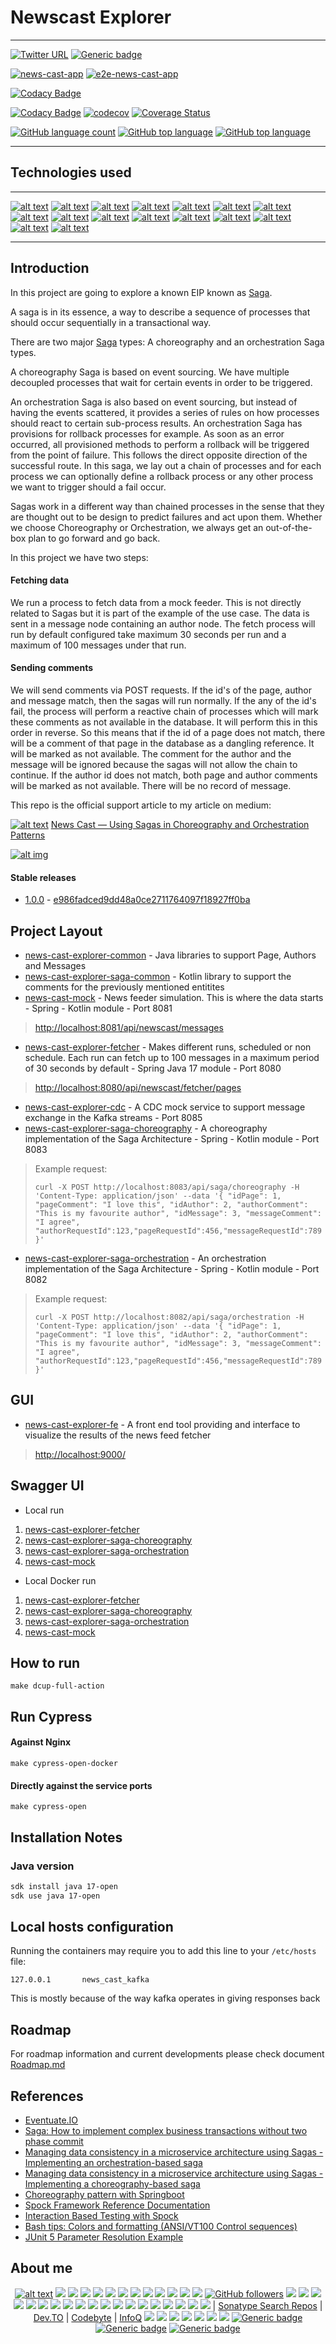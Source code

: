 # Newscast Explorer

---

[![Twitter URL](https://img.shields.io/twitter/url?logoColor=blue&style=social&url=https%3A%2F%2Fimg.shields.io%2Ftwitter%2Furl%3Fstyle%3Dsocial)](https://twitter.com/intent/tweet?text=Checkout%20this%20@github%20repo%20by%20@joaofse%20%F0%9F%91%A8%F0%9F%8F%BD%E2%80%8D%F0%9F%92%BB:%20https://github.com/jesperancinha/news-cast-explorer/src/master/)
[![Generic badge](https://img.shields.io/static/v1.svg?label=GitHub&message=Newscast%20Explorer&color=informational)](https://github.com/jesperancinha/news-cast-explorer)

[![news-cast-app](https://github.com/jesperancinha/news-cast-explorer/actions/workflows/news-cast-app.yml/badge.svg)](https://github.com/jesperancinha/news-cast-explorer/actions/workflows/news-cast-app.yml)
[![e2e-news-cast-app](https://github.com/jesperancinha/news-cast-explorer/actions/workflows/news-cast-app-e2e.yml/badge.svg)](https://github.com/jesperancinha/news-cast-explorer/actions/workflows/news-cast-app-e2e.yml)

[![Codacy Badge](https://app.codacy.com/project/badge/Grade/36b6433e36f04595924a3bdd4a43f9dd)](https://www.codacy.com/gh/jesperancinha/news-cast-explorer/dashboard?utm_source=github.com&amp;utm_medium=referral&amp;utm_content=jesperancinha/news-cast-explorer&amp;utm_campaign=Badge_Grade)

[![Codacy Badge](https://app.codacy.com/project/badge/Coverage/36b6433e36f04595924a3bdd4a43f9dd)](https://www.codacy.com/gh/jesperancinha/news-cast-explorer/dashboard?utm_source=github.com&utm_medium=referral&utm_content=jesperancinha/news-cast-explorer&utm_campaign=Badge_Coverage)
[![codecov](https://codecov.io/gh/jesperancinha/news-cast-explorer/branch/main/graph/badge.svg?token=vh9xgm8i8l)](https://codecov.io/gh/jesperancinha/news-cast-explorer)
[![Coverage Status](https://coveralls.io/repos/github/jesperancinha/news-cast-explorer/badge.svg?branch=main)](https://coveralls.io/github/jesperancinha/news-cast-explorer?branch=main)

[![GitHub language count](https://img.shields.io/github/languages/count/jesperancinha/news-cast-explorer.svg)](#)
[![GitHub top language](https://img.shields.io/github/languages/top/jesperancinha/news-cast-explorer.svg)](#)
[![GitHub top language](https://img.shields.io/github/languages/code-size/jesperancinha/news-cast-explorer.svg)](#)

---

## Technologies used

---

[![alt text](https://raw.githubusercontent.com/jesperancinha/project-signer/master/project-signer-templates/icons-50/kotlin-50.png "Kotlin")](https://kotlinlang.org/)
[![alt text](https://raw.githubusercontent.com/jesperancinha/project-signer/master/project-signer-templates/icons-50/java-50.png "Java")](https://www.oracle.com/java/)
[![alt text](https://raw.githubusercontent.com/jesperancinha/project-signer/master/project-signer-templates/icons-50/docker-50.png)](https://www.docker.com/)
[![alt text](https://raw.githubusercontent.com/jesperancinha/project-signer/master/project-signer-templates/icons-50/docker-compose-50.png)](https://docs.docker.com/compose/)
[![alt text](https://raw.githubusercontent.com/jesperancinha/project-signer/master/project-signer-templates/icons-50/postgres-50.png "PostgreSQL")](https://www.postgresql.org/)
[![alt text](https://raw.githubusercontent.com/jesperancinha/project-signer/master/project-signer-templates/icons-50/spring-50.png)](https://spring.io/)
[![alt text](https://raw.githubusercontent.com/jesperancinha/project-signer/master/project-signer-templates/icons-50/spring-boot-50.png)](https://spring.io/projects/spring-boot)
[![alt text](https://raw.githubusercontent.com/jesperancinha/project-signer/master/project-signer-templates/icons-50/angular-50.png "Angular")](https://angular.io/)
[![alt text](https://raw.githubusercontent.com/jesperancinha/project-signer/master/project-signer-templates/icons-50/python-50.png)](https://www.python.org/)
[![alt text](https://raw.githubusercontent.com/jesperancinha/project-signer/master/project-signer-templates/icons-50/bash-50.png)](https://www.gnu.org/software/bash/)
[![alt text](https://raw.githubusercontent.com/jesperancinha/project-signer/master/project-signer-templates/icons-50/jupiter5-50.png "Jupiter 5")](https://junit.org/junit5/docs/current/user-guide/)
[![alt text](https://raw.githubusercontent.com/jesperancinha/project-signer/master/project-signer-templates/icons-50/kotest-50.png "Kotest 4.6.1")](https://kotest.io/)
[![alt text](https://raw.githubusercontent.com/jesperancinha/project-signer/master/project-signer-templates/icons-50/mockk-50.png "MockK")](https://mockk.io/)
[![alt text](https://raw.githubusercontent.com/jesperancinha/project-signer/master/project-signer-templates/icons-50/testcontainers-50.png "Test containers")](https://www.testcontainers.org/)
[![alt text](https://raw.githubusercontent.com/jesperancinha/project-signer/master/project-signer-templates/icons-50/swagger-50.png "Swagger")](https://swagger.io/)
[![alt text](https://raw.githubusercontent.com/jesperancinha/project-signer/master/project-signer-templates/icons-50/cypress-50.png "Cypress")](https://www.cypress.io/)

---

## Introduction

In this project are going to explore a known EIP known as [Saga](https://microservices.io/patterns/data/saga.html).

A saga is in its essence, a way to describe a sequence of processes that should occur sequentially in a transactional way.

There are two major [Saga](https://microservices.io/patterns/data/saga.html) types: A choreography and an orchestration Saga types.

A choreography Saga is based on event sourcing. We have multiple decoupled processes that wait for certain events in order to be triggered.

An orchestration Saga is also based on event sourcing, but instead of having the events scattered, it provides a series of rules on how processes should react to certain sub-process results.
An orchestration Saga has provisions for rollback processes for example. As soon as an error occurred, all provisioned methods to perform a rollback will be triggered from the point of failure. This follows the direct opposite direction of the successful route.
In this saga, we lay out a chain of processes and for each process we can optionally define a rollback process or any other process we want to trigger should a fail occur.

Sagas work in a different way than chained processes in the sense that they are thought out to be design to predict failures and act upon them. Whether we choose Choreography or Orchestration, we always get an out-of-the-box plan to go forward and go back.

In this project we have two steps:

#### Fetching data
We run a process to fetch data from a mock feeder. This is not directly related to Sagas but it is part of the example of the use case.
The data is sent in a message node containing an author node. The fetch process will run by default configured take maximum 30 seconds per run and a maximum of 100 messages under that run.

#### Sending comments
We will send comments via POST requests. If the id's of the page, author and message match, then the sagas will run normally.
If the any of the id's fail, the process will perform a reactive chain of processes which will mark these comments as not available in the database. It will perform this in this order in reverse.
So this means that if the id of a page does not match, there will be a comment of that page in the database as a dangling reference. It will be marked as not available. The comment for the author and the message will be ignored because the sagas will not allow the chain to continue.
If the author id does not match, both page and author comments will be marked as not available. There will be no record of message.

This repo is the official support article to my article on medium:

[![alt text](https://raw.githubusercontent.com/jesperancinha/project-signer/master/project-signer-templates/icons-20/medium-20.png "Medium")](https://medium.com/@jofisaes/newscast-using-sagas-in-choreography-and-orchestration-patterns-a-java-17-and-kotlin-example-e3d0ec17b910) [News Cast — Using Sagas in Choreography and Orchestration Patterns](https://medium.com/@jofisaes/newscast-using-sagas-in-choreography-and-orchestration-patterns-a-java-17-and-kotlin-example-e3d0ec17b910)

[![alt img](./docs/images/articles.twitter.sagas.intro.2.jpg)](https://medium.com/@jofisaes/newscast-using-sagas-in-choreography-and-orchestration-patterns-a-java-17-and-kotlin-example-e3d0ec17b910)

#### Stable releases

-   [1.0.0](https://github.com/jesperancinha/news-cast-explorer/tree/1.0.0) - [e986fadced9dd48a0ce2711764097f18927ff0ba](https://github.com/jesperancinha/news-cast-explorer/tree/1.0.0)

## Project Layout

-   [news-cast-explorer-common](./news-cast-explorer-common) - Java libraries to support Page, Authors and Messages
-   [news-cast-explorer-saga-common](./news-cast-explorer-saga-common) - Kotlin library to support the comments for the previously mentioned entitites
-   [news-cast-mock](./news-cast-mock) - News feeder simulation. This is where the data starts - Spring - Kotlin module - Port 8081
> [http://localhost:8081/api/newscast/messages](http://localhost:8081/api/newscast/messages)
-   [news-cast-explorer-fetcher](./news-cast-explorer-fetcher) - Makes different runs, scheduled or non schedule. Each run can fetch up to 100 messages in a maximum period of 30 seconds by default - Spring Java 17 module - Port 8080
> [http://localhost:8080/api/newscast/fetcher/pages](http://localhost:8080/api/newscast/fetcher/pages)
-   [news-cast-explorer-cdc](./news-cast-explorer-cdc) - A CDC mock service to support message exchange in the Kafka streams - Port 8085
-   [news-cast-explorer-saga-choreography](./news-cast-explorer-saga-choreography) - A choreography implementation of the Saga Architecture - Spring - Kotlin module - Port 8083

>Example request:
>
>```shell
>curl -X POST http://localhost:8083/api/saga/choreography -H 'Content-Type: application/json' --data '{ "idPage": 1, "pageComment": "I love this", "idAuthor": 2, "authorComment": "This is my favourite author", "idMessage": 3, "messageComment": "I agree", "authorRequestId":123,"pageRequestId":456,"messageRequestId":789 }'
>```

-   [news-cast-explorer-saga-orchestration](./news-cast-explorer-saga-orchestration) - An orchestration implementation of the Saga Architecture - Spring - Kotlin module - Port 8082

>Example request:
>
>```shell
>curl -X POST http://localhost:8082/api/saga/orchestration -H 'Content-Type: application/json' --data '{ "idPage": 1, "pageComment": "I love this", "idAuthor": 2, "authorComment": "This is my favourite author", "idMessage": 3, "messageComment": "I agree", "authorRequestId":123,"pageRequestId":456,"messageRequestId":789 }'
>```

## GUI

-   [news-cast-explorer-fe](./news-cast-explorer-fe) - A front end tool providing and interface to visualize the results of the news feed fetcher
> [http://localhost:9000/](http://localhost:9000/)

## Swagger UI

-   Local run

1.  [news-cast-explorer-fetcher](http://localhost:8080/api/newscast/fetcher/swagger-ui/index.html)
2.  [news-cast-explorer-saga-choreography](http://localhost:8083/api/saga/swagger-ui/index.html)
3.  [news-cast-explorer-saga-orchestration](http://localhost:8082/api/saga/swagger-ui/index.html)
4.  [news-cast-mock](http://localhost:8081/swagger-ui/index.html)

-   Local Docker run

1.  [news-cast-explorer-fetcher](http://localhost:9000/api/newscast/fetcher/swagger-ui/index.html)
2.  [news-cast-explorer-saga-choreography](http://localhost:9000/api/saga/choreography/swagger-ui/index.html)
3.  [news-cast-explorer-saga-orchestration](http://localhost:9000/api/saga/orchestration/swagger-ui/index.html)
4.  [news-cast-mock](http://localhost:9000/api/mock/swagger-ui/index.html)

## How to run

```shell
make dcup-full-action
```

## Run Cypress

#### Against Nginx

```shell
make cypress-open-docker
```

#### Directly against the service ports

```shell
make cypress-open
```

## Installation Notes

### Java version

```bash
sdk install java 17-open
sdk use java 17-open
```

## Local hosts configuration

Running the containers may require you to add this line to your `/etc/hosts` file:

```text
127.0.0.1       news_cast_kafka
```

This is mostly because of the way kafka operates in giving responses back

## Roadmap

For roadmap information and current developments please check document [Roadmap.md](./Roadmap.md)

## References

-   [Eventuate.IO](https://eventuate.io/)
-   [Saga: How to implement complex business transactions without two phase commit](https://blog.bernd-ruecker.com/saga-how-to-implement-complex-business-transactions-without-two-phase-commit-e00aa41a1b1b)
-   [Managing data consistency in a microservice architecture using Sagas - Implementing an orchestration-based saga](https://chrisrichardson.net/post/sagas/2019/12/12/developing-sagas-part-4.html)
-   [Managing data consistency in a microservice architecture using Sagas - Implementing a choreography-based saga](https://chrisrichardson.net/post/sagas/2019/08/15/developing-sagas-part-3.html)
-   [Choreography pattern with Springboot](https://www.google.com/amp/s/www.vinsguru.com/choreography-saga-pattern-with-spring-boot/amp/)
-   [Spock Framework Reference Documentation](http://spockframework.org/spock/docs/1.1-rc-3/all_in_one.html#_helper_methods)
-   [Interaction Based Testing with Spock](http://spockframework.org/spock/docs/1.0/interaction_based_testing.html)
-   [Bash tips: Colors and formatting (ANSI/VT100 Control sequences)](https://misc.flogisoft.com/bash/tip_colors_and_formatting)
-   [JUnit 5 Parameter Resolution Example](https://howtoprogram.xyz/2016/10/28/junit-5-parameter-resolution-example/)

## About me

<div align="center">

[![alt text](https://raw.githubusercontent.com/jesperancinha/project-signer/master/project-signer-templates/icons-100/JEOrgLogo-27.png "João Esperancinha Homepage")](http://joaofilipesabinoesperancinha.nl)
[![](https://img.shields.io/badge/youtube-%230077B5.svg?style=for-the-badge&logo=youtube&color=FF0000)](https://www.youtube.com/@joaoesperancinha)
[![](https://img.shields.io/badge/Medium-12100E?style=for-the-badge&logo=medium&logoColor=white)](https://medium.com/@jofisaes)
[![](https://img.shields.io/badge/Buy%20Me%20A%20Coffee-%230077B5.svg?style=for-the-badge&logo=buymeacoffee&color=yellow)](https://www.buymeacoffee.com/jesperancinha)
[![](https://img.shields.io/badge/Twitter-%230077B5.svg?style=for-the-badge&logo=twitter&color=white)](https://twitter.com/joaofse)
[![](https://img.shields.io/badge/Mastodon-%230077B5.svg?style=for-the-badge&logo=mastodon&color=afd7f7)](https://masto.ai/@jesperancinha)
[![](https://img.shields.io/badge/Sessionize-%230077B5.svg?style=for-the-badge&logo=sessionize&color=cffff6)](https://sessionize.com/joao-esperancinha)
[![](https://img.shields.io/badge/Instagram-%230077B5.svg?style=for-the-badge&logo=instagram&color=purple)](https://www.instagram.com/joaofisaes)
[![](https://img.shields.io/badge/Tumblr-%230077B5.svg?style=for-the-badge&logo=tumblr&color=192841)](https://jofisaes.tumblr.com)
[![](https://img.shields.io/badge/Spotify-1ED760?style=for-the-badge&logo=spotify&logoColor=white)](https://open.spotify.com/user/jlnozkcomrxgsaip7yvffpqqm)
[![](https://img.shields.io/badge/linkedin-%230077B5.svg?style=for-the-badge&logo=linkedin)](https://www.linkedin.com/in/joaoesperancinha/)
[![](https://img.shields.io/badge/Xing-%230077B5.svg?style=for-the-badge&logo=xing&color=064e40)](https://www.xing.com/profile/Joao_Esperancinha/cv)
[![](https://img.shields.io/badge/YCombinator-%230077B5.svg?style=for-the-badge&logo=ycombinator&color=d0d9cd)](https://news.ycombinator.com/user?id=jesperancinha)
[![GitHub followers](https://img.shields.io/github/followers/jesperancinha.svg?label=Jesperancinha&style=for-the-badge&logo=github&color=grey "GitHub")](https://github.com/jesperancinha)
[![](https://img.shields.io/badge/bitbucket-%230077B5.svg?style=for-the-badge&logo=bitbucket&color=blue)](https://bitbucket.org/jesperancinha)
[![](https://img.shields.io/badge/gitlab-%230077B5.svg?style=for-the-badge&logo=gitlab&color=orange)](https://gitlab.com/jesperancinha)
[![](https://img.shields.io/badge/Stack%20Overflow-%230077B5.svg?style=for-the-badge&logo=stackoverflow&color=5A5A5A)](https://stackoverflow.com/users/3702839/joao-esperancinha)
[![](https://img.shields.io/badge/Credly-%230077B5.svg?style=for-the-badge&logo=credly&color=064e40)](https://www.credly.com/users/joao-esperancinha)
[![](https://img.shields.io/badge/Coursera-%230077B5.svg?style=for-the-badge&logo=coursera&color=000080)](https://www.coursera.org/user/da3ff90299fa9297e283ee8e65364ffb)
[![](https://img.shields.io/badge/Docker-%230077B5.svg?style=for-the-badge&logo=docker&color=cyan)](https://hub.docker.com/u/jesperancinha)
[![](https://img.shields.io/badge/Reddit-%230077B5.svg?style=for-the-badge&logo=reddit&color=black)](https://www.reddit.com/user/jesperancinha/)
[![](https://img.shields.io/badge/Hackernoon-%230077B5.svg?style=for-the-badge&logo=hackernoon&color=0a5d00)](https://hackernoon.com/@jesperancinha)
[![](https://img.shields.io/badge/Code%20Project-%230077B5.svg?style=for-the-badge&logo=codeproject&color=063b00)](https://www.codeproject.com/Members/jesperancinha)
[![](https://img.shields.io/badge/Free%20Code%20Camp-%230077B5.svg?style=for-the-badge&logo=freecodecamp&color=0a5d00)](https://www.freecodecamp.org/jofisaes)
[![](https://img.shields.io/badge/Hackerrank-%230077B5.svg?style=for-the-badge&logo=hackerrank&color=1e2f97)](https://www.hackerrank.com/jofisaes)
[![](https://img.shields.io/badge/LeetCode-%230077B5.svg?style=for-the-badge&logo=leetcode&color=002647)](https://leetcode.com/jofisaes)
[![](https://img.shields.io/badge/Codewars-%230077B5.svg?style=for-the-badge&logo=codewars&color=722F37)](https://www.codewars.com/users/jesperancinha)
[![](https://img.shields.io/badge/CodePen-%230077B5.svg?style=for-the-badge&logo=codepen&color=black)](https://codepen.io/jesperancinha)
[![](https://img.shields.io/badge/HackerEarth-%230077B5.svg?style=for-the-badge&logo=hackerearth&color=00035b)](https://www.hackerearth.com/@jofisaes)
[![](https://img.shields.io/badge/Khan%20Academy-%230077B5.svg?style=for-the-badge&logo=khanacademy&color=00035b)](https://www.khanacademy.org/profile/jofisaes)
[![](https://img.shields.io/badge/Pinterest-%230077B5.svg?style=for-the-badge&logo=pinterest&color=FF0000)](https://nl.pinterest.com/jesperancinha)
[![](https://img.shields.io/badge/Quora-%230077B5.svg?style=for-the-badge&logo=quora&color=FF0000)](https://nl.quora.com/profile/Jo%C3%A3o-Esperancinha)
[![](https://img.shields.io/badge/Google%20Play-%230077B5.svg?style=for-the-badge&logo=googleplay&color=purple)](https://play.google.com/store/apps/developer?id=Joao+Filipe+Sabino+Esperancinha)
| [Sonatype Search Repos](https://search.maven.org/search?q=org.jesperancinha)
| [Dev.TO](https://dev.to/jofisaes)
| [Codebyte](https://coderbyte.com/profile/jesperancinha)
| [InfoQ](https://www.infoq.com/profile/Joao-Esperancinha.2/)
[![](https://img.shields.io/badge/OCP%20Java%2011-%230077B5.svg?style=for-the-badge&logo=oracle&color=064e40)](https://www.credly.com/badges/87609d8e-27c5-45c9-9e42-60a5e9283280)
[![](https://img.shields.io/badge/OCP%20JEE%207-%230077B5.svg?style=for-the-badge&logo=oracle&color=064e40)](https://www.credly.com/badges/27a14e06-f591-4105-91ca-8c3215ef39a2)
[![](https://img.shields.io/badge/VMWare%20Spring%20Professional%202021-%230077B5.svg?style=for-the-badge&logo=spring&color=064e40)](https://www.credly.com/badges/762fa7a4-9cf4-417d-bd29-7e072d74cdb7)
[![](https://img.shields.io/badge/IBM%20Cybersecurity%20Analyst%20Professional-%230077B5.svg?style=for-the-badge&logo=ibm&color=064e40)](https://www.credly.com/badges/ad1f4abe-3dfa-4a8c-b3c7-bae4669ad8ce)
[![](https://img.shields.io/badge/Deep%20Learning-%230077B5.svg?style=for-the-badge&logo=ibm&color=064e40)](https://www.credly.com/badges/8d27e38c-869d-4815-8df3-13762c642d64)
[![](https://img.shields.io/badge/Certified%20Neo4j%20Professional-%230077B5.svg?style=for-the-badge&logo=neo4j&color=064e40)](https://graphacademy.neo4j.com/certificates/c279afd7c3988bd727f8b3acb44b87f7504f940aac952495ff827dbfcac024fb.pdf)
[![](https://img.shields.io/badge/Certified%20Advanced%20JavaScript%20Developer-%230077B5.svg?style=for-the-badge&logo=javascript&color=064e40)](https://cancanit.com/certified/1462/)
[![Generic badge](https://img.shields.io/static/v1.svg?label=GitHub&message=JEsperancinhaOrg&color=064e40&style=for-the-badge "jesperancinha.org dependencies")](https://github.com/JEsperancinhaOrg)
[![Generic badge](https://img.shields.io/static/v1.svg?label=All%20Badges&message=Badges&color=064e40&style=for-the-badge "All badges")](https://joaofilipesabinoesperancinha.nl/badges)
[![Generic badge](https://img.shields.io/static/v1.svg?label=Status&message=Project%20Status&color=orange&style=for-the-badge "Project statuses")](https://github.com/jesperancinha/project-signer/blob/master/project-signer-quality/Build.md)

</div>
